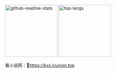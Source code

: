 <!-- line_height超过21就会换行 -->
<img src="https://github-readme-stats.vercel.app/api?username=pcdd-group&include_all_commits=false&count_private=true&show_icons=true&theme=transparent&locale=cn&line_height=21"
     alt="github-readme-stats" style="height: 171px;"/>
<img src="https://github-readme-stats.vercel.app/api/top-langs?username=pcdd-group&layout=compact&locale=cn&theme=transparent"
     alt="top-langs" style="height: 171px;"/>

看小说网：🔗https://kxs.lyunion.top



